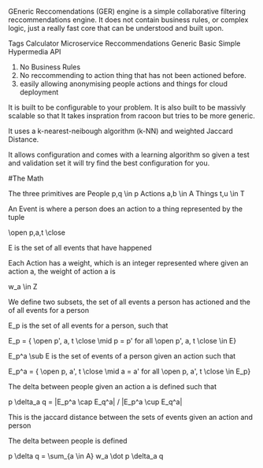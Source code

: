 GEneric Reccomendations (GER) engine is a simple collaborative filtering reccommendations engine.
It does not contain business rules, or complex logic, just a really fast core that can be understood and built upon.

Tags
Calculator
Microservice
Reccommendations
Generic
Basic
Simple
Hypermedia API


1) No Business Rules
2) No reccommending to action thing that has not been actioned before.
3) easily allowing anonymising people actions and things for cloud deployment

It is built to be configurable to your problem. 
It is also built to be massivly scalable so that
It takes inspration from racoon but tries to be more generic.

It uses a k-nearest-neibough algorithm (k-NN) and weighted Jaccard Distance.

It allows configuration and comes with a learning algorithm so given a test and validation set it will try find the best configuration for you.

#The Math

The three primitives are
People p,q \in p
Actions a,b \in A
Things  t,u \in T

An Event is where a person does an action to a thing represented by the tuple

\open p,a,t \close

E is the set of all events that have happened 

Each Action has a weight, which is an integer represented where given an action a, the weight of action a is 

w_a \in Z

We define two subsets, the set of all events a person has actioned and the of all events for a person

E_p is the set of all events for a person, such that

E_p = { \open p', a, t \close \mid p = p' for all \open p', a, t \close \in E}

E_p^a \sub E is the set of events of a person given an action such that

E_p^a = { \open p, a', t \close \mid a = a' for all \open p, a', t \close \in E_p}


The delta between people given an action a is defined such that

p \delta_a q = |E_p^a \cap E_q^a| / |E_p^a \cup E_q^a|

This is the jaccard distance between the sets of events given an action and person

The delta between people is defined

p \delta q = \sum_{a \in A} w_a \dot p \delta_a q

